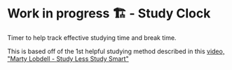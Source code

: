 # Work in progress 🏗️ -  Study Clock

Timer to help track effective studying time and break time.

This is based off of the 1st helpful studying method described in this [video, "Marty Lobdell - Study Less Study Smart"]( https://www.youtube.com/watch?v=IlU-zDU6aQ0] )